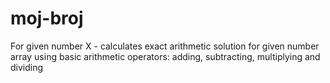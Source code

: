 # moj-broj
For given number X - calculates exact arithmetic solution for given number array using basic arithmetic operators: adding, subtracting, multiplying and dividing

